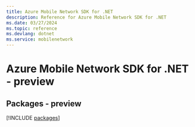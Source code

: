 ```yaml
---
title: Azure Mobile Network SDK for .NET
description: Reference for Azure Mobile Network SDK for .NET
ms.date: 03/27/2024
ms.topic: reference
ms.devlang: dotnet
ms.service: mobilenetwork
---
```

# Azure Mobile Network SDK for .NET - preview
## Packages - preview
[!INCLUDE [packages](mobile-network-index.md)]
